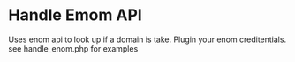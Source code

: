 
Handle Emom API
===============

Uses enom api to look up if a domain is take.
Plugin your enom creditentials.
see handle_enom.php for examples